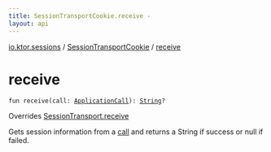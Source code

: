 ```yaml
---
title: SessionTransportCookie.receive - 
layout: api
---
```


<div class='api-docs-breadcrumbs'><a href="../index.html">io.ktor.sessions</a> / <a href="index.html">SessionTransportCookie</a> / <a href="./receive.html">receive</a></div>

# receive

<div class="signature"><code><span class="keyword">fun </span><span class="identifier">receive</span><span class="symbol">(</span><span class="parameterName" id="io.ktor.sessions.SessionTransportCookie$receive(io.ktor.application.ApplicationCall)/call">call</span><span class="symbol">:</span>&nbsp;<a href="../../io.ktor.application/-application-call/index.html"><span class="identifier">ApplicationCall</span></a><span class="symbol">)</span><span class="symbol">: </span><a href="https://kotlinlang.org/api/latest/jvm/stdlib/kotlin/-string/index.html"><span class="identifier">String</span></a><span class="symbol">?</span></code></div>

Overrides <a href="../-session-transport/receive.html">SessionTransport.receive</a>

Gets session information from a <a href="receive.html#io.ktor.sessions.SessionTransportCookie$receive(io.ktor.application.ApplicationCall)/call">call</a> and returns a String if success or null if failed.


